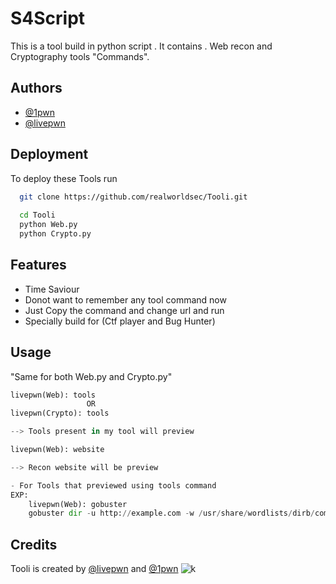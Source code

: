 
#   S4Script

This is a tool build in python script . It contains .
Web recon and Cryptography tools "Commands".

## Authors

- [@1pwn](https://www.github.com/1pwn)
- [@livepwn](https://www.github.com/livepwn)

## Deployment

To deploy these Tools run

```bash
  git clone https://github.com/realworldsec/Tooli.git
  
  cd Tooli
  python Web.py
  python Crypto.py
```


## Features

- Time Saviour
- Donot want to remember any tool command now
- Just Copy the command and change url and run
- Specially build for (Ctf player and Bug Hunter)



## Usage
"Same for both Web.py and Crypto.py"
```python
livepwn(Web): tools 
                 OR
livepwn(Crypto): tools

--> Tools present in my tool will preview

livepwn(Web): website

--> Recon website will be preview

- For Tools that previewed using tools command
EXP: 
    livepwn(Web): gobuster
    gobuster dir -u http://example.com -w /usr/share/wordlists/dirb/common.txt -t 50 -o gobuster_results.txt
```


## Credits
Tooli is created by [@livepwn](https://www.github.com/livepwn) and [@1pwn](https://www.github.com/1pwn)
![k](https://github.com/user-attachments/assets/cfe4dc4b-4948-4ba0-a492-731ca163e45b)
